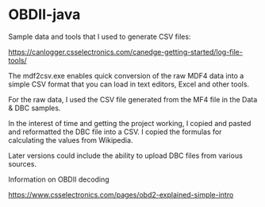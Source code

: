# OBDII-java

Sample data and tools that I used to generate CSV files:

https://canlogger.csselectronics.com/canedge-getting-started/log-file-tools/

The mdf2csv.exe enables quick conversion of the raw MDF4 data into a simple CSV format that you can load in text editors, Excel and other tools.

For the raw data, I used the CSV file generated from the MF4 file in the Data & DBC samples.

In the interest of time and getting the project working, I copied and pasted and reformatted the DBC file into a CSV. I copied the formulas for calculating the values from Wikipedia. 

Later versions could include the ability to upload DBC files from various sources.

Information on OBDII decoding

https://www.csselectronics.com/pages/obd2-explained-simple-intro

